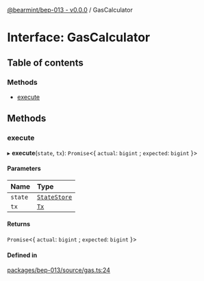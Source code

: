 [@bearmint/bep-013 - v0.0.0](../README.md) / GasCalculator

# Interface: GasCalculator

## Table of contents

### Methods

- [execute](GasCalculator.md#execute)

## Methods

### execute

▸ **execute**(`state`, `tx`): `Promise`<{ `actual`: `bigint` ; `expected`: `bigint`  }\>

#### Parameters

| Name | Type |
| :------ | :------ |
| `state` | [`StateStore`](StateStore.md) |
| `tx` | [`Tx`](Tx.md) |

#### Returns

`Promise`<{ `actual`: `bigint` ; `expected`: `bigint`  }\>

#### Defined in

[packages/bep-013/source/gas.ts:24](https://github.com/bearmint/bearmint/blob/main/packages/bep-013/source/gas.ts#L24)
